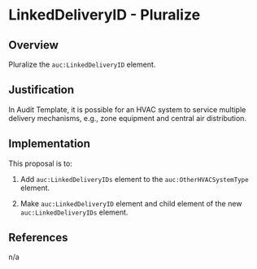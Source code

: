 # LinkedDeliveryID - Pluralize

## Overview

Pluralize the `auc:LinkedDeliveryID` element.

## Justification

In Audit Template, it is possible for an HVAC system to service multiple delivery mechanisms, e.g., zone equipment and central air distribution.

## Implementation

This proposal is to:

1. Add `auc:LinkedDeliveryIDs` element to the `auc:OtherHVACSystemType` element.

2. Make `auc:LinkedDeliveryID` element and child element of the new `auc:LinkedDeliveryIDs` element.

## References

n/a
